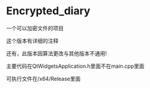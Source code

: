 # Encrypted_diary
一个可以加密文件的项目

这个版本有详细的注释

还有，此版本因算法更改与其他版本不通用!

主要代码在QtWidgetsApplication.h里面不在main.cpp里面

可执行文件在/x64/Release里面
